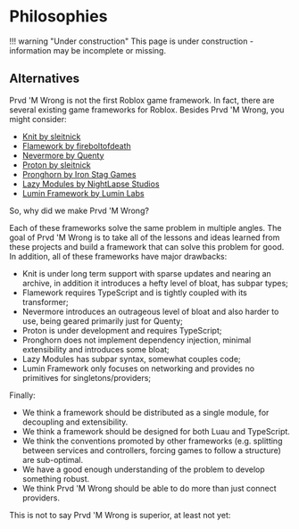 # Philosophies

!!! warning "Under construction"
    This page is under construction - information may be incomplete or missing.

## Alternatives

Prvd 'M Wrong is not the first Roblox game framework. In fact, there are several
existing game frameworks for Roblox. Besides Prvd 'M Wrong, you might consider:

- [Knit by sleitnick](https://github.com/Sleitnick/Knit)
- [Flamework by fireboltofdeath](https://github.com/rbxts-flamework)
- [Nevermore by Quenty](https://github.com/Quenty/NevermoreEngine)
- [Proton by sleitnick](https://github.com/Sleitnick/rbxts-proton/)
- [Pronghorn by Iron Stag Games](https://github.com/Iron-Stag-Games/Pronghorn)
- [Lazy Modules by NightLapse Studios](https://github.com/NightLapse-Studios/LazyModules/)
- [Lumin Framework by Lumin Labs](https://github.com/lumin-dev/LuminFramework)

So, why did we make Prvd 'M Wrong?

Each of these frameworks solve the same problem in multiple angles. The goal of
Prvd 'M Wrong is to take all of the lessons and ideas learned from these projects
and build a framework that can solve this problem for good. In addition, all of
these frameworks have major drawbacks:

- Knit is under long term support with sparse updates and nearing an archive, in
  addition it introduces a hefty level of bloat, has subpar types;
- Flamework requires TypeScript and is tightly coupled with its transformer;
- Nevermore introduces an outrageous level of bloat and also harder to use,
  being geared primarily just for Quenty;
- Proton is under development and requires TypeScript;
- Pronghorn does not implement dependency injection, minimal extensibility and
  introduces some bloat;
- Lazy Modules has subpar syntax, somewhat couples code;
- Lumin Framework only focuses on networking and provides no primitives for
  singletons/providers;

Finally:

- We think a framework should be distributed as a single module, for decoupling
  and extensibility.
- We think a framework should be designed for both Luau and TypeScript.
- We think the conventions promoted by other frameworks (e.g. splitting between
  services and controllers, forcing games to follow a structure) are
  sub-optimal.
- We have a good enough understanding of the problem to develop something
  robust.
- We think Prvd 'M Wrong should be able to do more than just connect providers.

This is not to say Prvd 'M Wrong is superior, at least not yet:
